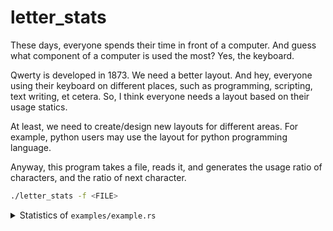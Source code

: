 # letter_stats

These days, everyone spends their time in front of a computer. And guess what 
component of a computer is used the most? Yes, the keyboard.

Qwerty is developed in 1873. We need a better layout. And hey, everyone using 
their keyboard on different places, such as programming, scripting, text 
writing, et cetera. So, I think everyone needs a layout based on their usage 
statics.

At least, we need to create/design new layouts for different areas. For 
example, python users may use the layout for python programming language.

Anyway, this program takes a file, reads it, and generates the usage ratio of 
characters, and the ratio of next character.

```bash
./letter_stats -f <FILE>
```

<details>
<summary>Statistics of <code>examples/example.rs</code></summary>
<pre>
{
    'e': LetterStat {
        count: 2,
        leading_stat: {
            't': 1,
            'r': 1,
        },
    },
    '{': LetterStat {
        count: 1,
        leading_stat: {},
    },
    't': LetterStat {
        count: 5,
        leading_stat: {
            'e': 1,
            'a': 1,
            'l': 1,
            's': 1,
        },
    },
    'r': LetterStat {
        count: 2,
        leading_stat: {
            '_': 1,
            'i': 1,
        },
    },
    'm': LetterStat {
        count: 1,
        leading_stat: {
            'a': 1,
        },
    },
    'a': LetterStat {
        count: 2,
        leading_stat: {
            'i': 1,
            't': 1,
        },
    },
    ')': LetterStat {
        count: 2,
        leading_stat: {
            ';': 1,
        },
    },
    '(': LetterStat {
        count: 2,
        leading_stat: {
            '"': 1,
            ')': 1,
        },
    },
    'p': LetterStat {
        count: 1,
        leading_stat: {
            'r': 1,
        },
    },
    'i': LetterStat {
        count: 2,
        leading_stat: {
            'n': 2,
        },
    },
    'l': LetterStat {
        count: 2,
        leading_stat: {
            'e': 1,
            'n': 1,
        },
    },
    '"': LetterStat {
        count: 2,
        leading_stat: {
            ')': 1,
            'l': 1,
        },
    },
    'f': LetterStat {
        count: 1,
        leading_stat: {
            'n': 1,
        },
    },
    '_': LetterStat {
        count: 1,
        leading_stat: {
            's': 1,
        },
    },
    '}': LetterStat {
        count: 1,
        leading_stat: {},
    },
    ';': LetterStat {
        count: 1,
        leading_stat: {},
    },
    's': LetterStat {
        count: 2,
        leading_stat: {
            't': 1,
            '"': 1,
        },
    },
    'n': LetterStat {
        count: 4,
        leading_stat: {
            '!': 1,
            '(': 1,
            't': 1,
        },
    },
    '!': LetterStat {
        count: 1,
        leading_stat: {
            '(': 1,
        },
    },
}
</pre>
</details>
